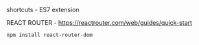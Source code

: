 shortcuts - ES7 extension

REACT ROUTER - https://reactrouter.com/web/guides/quick-start

```
npm install react-router-dom
```
